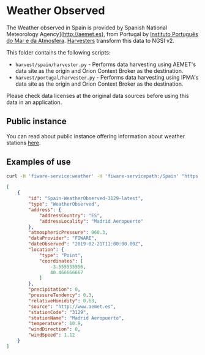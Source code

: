 # Weather Observed

The Weather observed in Spain is provided by 
Spanish National Meteorology Agency](http://aemet.es), from Portugal by 
[Instituto Português do Mar e da Atmosfera](http://www.ipma.pt/pt). 
[Harvesters](./harvesters) transform this data to NGSI v2.

This folder contains the following scripts:
  - `harvest/spain/harvester.py` - Performs data harvesting using
    AEMET's data site as the origin and Orion Context Broker as the destination.
  - `harvest/portugal/harvester.py` - Performs data harvesting using
    IPMA's data site as the origin and Orion Context Broker as the destination.

Please check data licenses at the original data sources before using this data
in an application.

## Public instance

You can read about public instance offering information about weather stations [here](../../gsma.md).

## Examples of use

```bash
curl -H 'fiware-service:weather' -H 'fiware-servicepath:/Spain' "https://orion.lab.fiware.org/v2/entities?type=WeatherObserved&q=address.addressLocality:'Madrid Aeropuerto'&options=keyValues"
```

```json
[
    {
        "id": "Spain-WeatherObserved-3129-latest",
        "type": "WeatherObserved",
        "address": {
            "addressCountry": "ES",
            "addressLocality": "Madrid Aeropuerto"
        },
        "atmosphericPressure": 960.3,
        "dataProvider": "FIWARE",
        "dateObserved": "2019-02-21T11:00:00.00Z",
        "location": {
            "type": "Point",
            "coordinates": [
                -3.555555556,
                40.466666667
            ]
        },
        "precipitation": 0,
        "pressureTendency": 0.3,
        "relativeHumidity": 0.63,
        "source": "http://www.aemet.es",
        "stationCode": "3129",
        "stationName": "Madrid Aeropuerto",
        "temperature": 10.9,
        "windDirection": 0,
        "windSpeed": 1.12
    }
]
```
